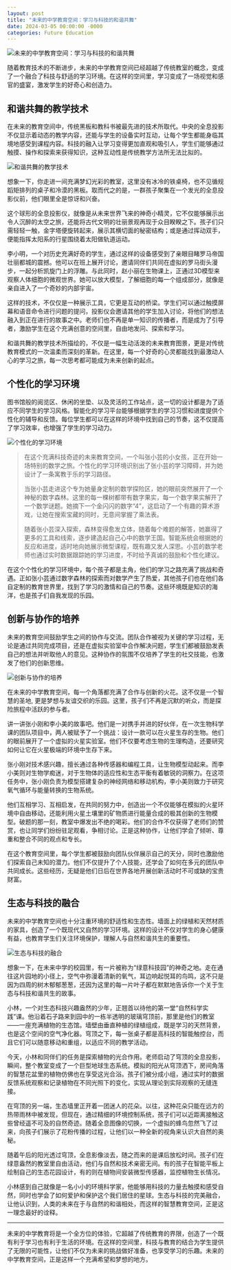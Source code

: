 ```yaml
---
layout: post
title: "未来的中学教育空间：学习与科技的和谐共舞"
date: 2024-03-05 00:00:00 -0000
categories: Future Education
---
```


![未来的中学教育空间：学习与科技的和谐共舞](https://raw.githubusercontent.com/jamiesun/images/master/default/lFWexu.png)

随着教育技术的不断进步，未来的中学教育空间已经超越了传统教室的概念，变成了一个融合了科技与舒适的学习环境。在这样的空间里，学习变成了一场视觉和感官的盛宴，激发学生的好奇心和创造力。

## 和谐共舞的教学技术

在未来的教育空间中，传统黑板和教科书被最先进的技术所取代。中央的全息投影不仅显示着动态的教学内容，还能与学生的设备实时互动，让每个学生都能身临其境地感受到课程内容。科技的融入让学习变得更加直观和吸引人，学生们能够通过触摸、操作和探索来获得知识，这种互动性是传统教学方法所无法比拟的。

![和谐共舞的教学技术](https://raw.githubusercontent.com/jamiesun/images/master/default/GJoZJg.png)

想象一下，你走进一间充满梦幻光彩的教室，这里没有冰冷的铁桌椅，也不见循规蹈矩排列的桌子和冷漠的黑板。取而代之的是，一群孩子聚集在一个发光的全息投影仪前，他们眼里全是惊讶和兴奋。

这个球形的全息投影仪，就像是从未来世界飞来的神奇小精灵，它不仅能够展示出令人沉醉的太空之旅，还能将古代文明的壮丽景观再现于众目睽睽之下。孩子们只需轻轻一触，金字塔便旋转起来，展示其横切面的秘密结构；或是通过挥动双手，便能指挥太阳系的行星围绕着太阳做轨道运动。

李小明，一个对历史充满好奇的学生，通过这样的设备感受到了亲眼目睹罗马帝国壮丽都城的震撼。他可以在班上展开讨论，邀请同伴们共同在虚拟的罗马街头漫步，一起分析凯旋门上的浮雕。与此同时，赵小丽在生物课上，正通过3D模型来观察人体细胞的微观世界。她可以放大模型，了解细胞的每一个组成部分，就像是亲自进入了一个奇妙的内部宇宙。

这样的技术，不仅仅是一种展示工具，它更是互动的桥梁。学生们可以通过触摸屏幕和语音命令进行问题的提问，投影仪会邀请其他的学生加入讨论，将他们的想法融入到正在进行的故事之中。老师们也不再是单一知识的传播者，而是成为了引导者，激励学生在这个充满创意的空间里，自由地发问、探索和学习。

和谐共舞的教学技术所描绘的，不仅是一幅生动活泼的未来教育图景，更是对传统教育模式的一次温柔而深刻的革新。在这里，每一个好奇的心灵都能找到最激动人心的学习之旅，每一次思考都可能成为未来创新的起点。

## 个性化的学习环境

图书馆般的阅览区、休闲的坐垫、以及灵活的工作站点，这一切的设计都是为了适应不同学生的学习风格。智能化的学习平台能够根据学生的学习习惯和进度提供个性化的辅导和反馈。每位学生都可以在这样的环境中找到自己的节奏，这不仅提高了学习效率，也增强了学生的学习动力。

![个性化的学习环境](https://raw.githubusercontent.com/jamiesun/images/master/default/5jpIVS.png)

> 在这个充满科技奇迹的未来教育空间，一个叫张小芸的小女孩，正在开始一场特别的数学之旅。个性化的学习环境识别出了张小芸的学习障碍，并为她设计了一条寓教于乐的学习路径。
> 
> 当张小芸走进这个专为她量身定制的数学探险区，她的眼前突然展开了一个神秘的数字森林。这里的每一棵树都带有数字果实，每一个数字果实解开了一个数学谜题。她摘下一个金闪闪的数字“4”，这启动了一个有趣的算术游戏，让她在搜索宝藏的同时，无意间掌握了乘法表。
>
> 随着张小芸深入探索，森林变得愈发立体，随着每个难题的解答，她赢得了更多的工具和线索，逐步建造起自己心中的数学王国。智能系统会根据她的反应和进度，适时地向她展示微型课程，既有趣又发人深思。小芸的数学老师也通过实时数据跟踪她的学习进度，不时给予真诚的鼓励和个性化建议。

在这个个性化的学习环境中，每个孩子都是主角，他们的学习之路充满了挑战和奇遇。正如张小芸通过数字森林的探索而对数学产生了热爱，其他孩子们也在他们各自定制的教育世界里，找到了学习的激情和自己的节奏。这些环境既是知识的海洋，也是孩子们自我发现的乐园。

## 创新与协作的培养

未来的教育空间鼓励学生之间的协作与交流。团队合作被视为关键的学习过程，无论是通过共同完成项目，还是在虚拟实验室中合作解决问题，学生们都被鼓励发表自己的想法并听取他人的意见。这种协作的氛围不仅培养了学生的社交技能，也激发了他们的创新思维。

![创新与协作的培养](https://raw.githubusercontent.com/jamiesun/images/master/default/PxJl6e.png)

在未来的中学教育空间，每一个角落都充满了合作与创新的火花。这不仅是一个智慧的圣地, 更是梦想与友谊交织的乐园。这里，孩子们不再是沉默的听众，而是探险旅程中活跃的参与者。

讲一讲张小刚和李小美的故事吧。他们是一对携手并进的好伙伴，在一次生物科学课的团队项目中，两人被赋予了一个挑战：设计一款可以在火星生存的生物。他们的眼前展开了一个虚拟的火星实验室。他们不仅要考虑生物的生理构造，还要研究如何让它在火星极端的环境中生存下来。

张小刚对技术感兴趣，擅长通过各种传感器和编程工具，让生物模型动起来。而李小美则对生物学痴迷，对于生物体的适应性和生态平衡有着敏锐的洞察力。在这项任务中，张小刚负责为模型搭建复杂的神经网络和移动机构，李小美则致力于研究氧气循环与能量转换的生物系统。

他们互相学习、互相启发，在共同的努力中，创造出一个不仅能够在模拟的火星环境中自由移动，还能利用火星土壤里的矿物质进行能量合成的极其创新的生物模型。破题的那一刻，教室中爆发出不绝的喝彩。他们的合作不仅获得了老师们的赞赏，也让同学们纷纷驻足观看，争相讨论。正是这种协作，让他们学会了倾听、尊重和整合不同的观点和专长。

在这个教育空间里，每个学生都被鼓励向团队伙伴展示自己的天分，同时也激励他们探索自己未知的潜力。他们不仅提升了个人技能，还学会了如何在多元的团队中共同成长。这些经历，无疑是他们日后在世界各地开展创新活动时不可或缺的宝贵财富。

## 生态与科技的融合

未来的中学教育空间也十分注重环境的舒适性和生态性。墙面上的绿植和天然材质的家具，创造了一个既现代又自然的学习环境。这样的设计不仅对学生的身心健康有益，也教育学生们关注环境保护，理解人与自然和谐共生的重要性。

![生态与科技的融合](https://raw.githubusercontent.com/jamiesun/images/master/default/lDcCub.png)

想象一下，在未来中学的校园里，有一片被称为“绿意科技园”的神奇之地。走在通往这片园地的小径上，空气中弥漫着清新的氧气，耳边响起悦耳的鸟鸣，这不只是因为四周的树木郁郁葱葱，还因为这里的每一片叶子都在默默地告诉你一个关于生态与科技和谐共生的故事。

小林，一个对生态科技兴趣盎然的少年，正翘首以待他的第一堂“自然科学实践”课。他沿着石子路来到园中的一栋半透明的玻璃穹顶前，那里是他们的教室——一座充满植物的生态馆。墙壁由垂直种植的绿植组成，既是学习的天然背景，也是这个空间的空气净化器。穹顶之下，每一张桌子都是高科技的智能触控台，而且它们可以随意移动和重组，以适应不同的教学活动。

今天，小林和同伴们的任务是探索植物的光合作用。老师启动了穹顶的全息投影，瞬间，整个教室变成了一个巨型地球生态系统。模拟的阳光从穹顶洒下，房间角落的智慧花盆里的植物仿佛也在享受这光合浴。孩子们被分成小组，通过实时的数据反馈系统观察和记录植物在不同光照下的变化，实现从理论到实际观察的无缝连接。

在穹顶的另一端，生态墙里正开着一团迷人的花朵。以往，这种花朵只能在远方的热带雨林中被发现，但现在，通过精细的环境控制系统，孩子们可以近距离接触这些曾经遥不可及的自然奇迹。随着全息图像的切换，一个虚拟的蜂鸟忽然飞了过来，向孩子们展示了花粉传播的过程，让他们以一种全新的视角来认识大自然的奥秘。

随着午后的阳光透过穹顶，全息影像淡去，随之而来的是课后放松时间。孩子们在绿意盎然的教室里自由活动，他们与自然和技术亲密无间。有的孩子在智能平板上绘制自己的生态花园设计，有的则在植物间安装微型传感器，监控植物生长情况。

小林感到自己就像是一名小小的环境科学家，他能够用科技的力量去触摸和感受自然，同时也学会了如何爱护和保护这个我们居住的星球。生态与科技的完美融合，让他认识到，人类的未来在于与自然的和谐相处，而这样的智慧教育空间，正是这一理念最好的诠释。

---

未来的中学教育将是一个全方位的体验，它超越了传统教育的界限，创造了一个既有利于学习也有利于生活的环境。在这样的空间里，科技与教育的结合为学生提供了无限的可能性，让他们不仅为未来的挑战做好准备，也享受学习的乐趣。未来的中学教育空间，正是这样一个充满希望和梦想的地方。
